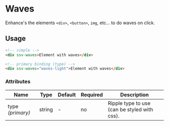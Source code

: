 # Waves
Enhance's the elements `<div>`, `<button>`, `img`, etc... to do waves on click.

## Usage

```html
<!-- simple -->
<div ssv-waves>Element with waves</div>

<!-- primary binding (type) -->
<div ssv-waves="waves-light">Element with waves</div>
```

### Attributes

| Name             | Type   | Default | Required | Description                                  |
|------------------|--------|---------|----------|----------------------------------------------|
| type *(primary)* | string | -       | no       | Ripple type to use (can be styled with css). |
